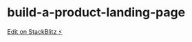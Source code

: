 # build-a-product-landing-page

[Edit on StackBlitz ⚡️](https://stackblitz.com/edit/build-a-product-landing-page)